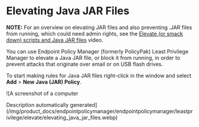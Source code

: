 # Elevating Java JAR Files

**NOTE:** For an overview on elevating JAR files and also preventing .JAR files from running, which
could need admin rights, see the
[Elevate (or smack down) scripts and Java JAR files](/docs/endpointpolicymanager/endpointpolicymanager/video/leastprivilege/elevate/scripts.md)
video.

You can use Endpoint Policy Manager (formerly PolicyPak) Least Privilege Manager to elevate a Java
JAR file, or block it from running, in order to prevent attacks that originate over email or on USB
flash drives.

To start making rules for Java JAR files right-click in the window and select **Add** > **New Java
(JAR) Policy**.

![A screenshot of a computer

Description automatically
generated](/img/product_docs/endpointpolicymanager/endpointpolicymanager/leastprivilege/elevate/elevating_java_jar_files.webp)
